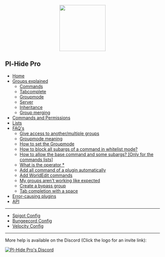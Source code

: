 <p align="center"><img src="https://i.postimg.cc/yYbG6j1s/Icon.png" width="150" height="150"></p>

## Pl-Hide Pro

* [Home](Home)
* [Groups explained](Group)
  * [Commands](https://github.com/Nononitas/Plugin-Hide-Pro/wiki/Group#commands)
  * [Tabcomplete](https://github.com/Nononitas/Plugin-Hide-Pro/wiki/Group#tabcomplete)
  * [Groupmode](https://github.com/Nononitas/Plugin-Hide-Pro/wiki/Group#groupmode)
  * [Server](https://github.com/Nononitas/Plugin-Hide-Pro/wiki/Group#server)
  * [Inheritance](https://github.com/Nononitas/Plugin-Hide-Pro/wiki/Group#inheritance)
  * [Group merging](https://github.com/Nononitas/Plugin-Hide-Pro/wiki/Group#group-merging)
* [Commands and Permissions](Commands-and-Permissions)
* [Lists](Lists)
* [FAQ's](FAQ's)
  * [Give access to another/multiple groups](https://github.com/Nononitas/Plugin-Hide-Pro/wiki/FAQ's#q-how-do-i-give-a-group-access-to-anothermultiple-groups)
  * [Groupmode meaning](https://github.com/Nononitas/Plugin-Hide-Pro/wiki/FAQ's#q-what-is-a-group-mode)
  * [How to set the Groupmode](https://github.com/Nononitas/Plugin-Hide-Pro/wiki/FAQ's#how-to-set-the-group-mode)
  * [How to block all subargs of a command in whitelist mode?](https://github.com/Nononitas/Plugin-Hide-Pro/wiki/FAQ's#how-to-block-all-subargs-of-a-command-in-whitelist-mode)
  * [How to allow the base command and some subargs? [Only for the commands lists]](https://github.com/Nononitas/Plugin-Hide-Pro/wiki/FAQ's#how-to-allow-the-base-command-and-some-subargs-only-for-the-commands-lists)
  * [What is the operator *](https://github.com/Nononitas/Plugin-Hide-Pro/wiki/FAQ's#what-is-the-operator-)
  * [Add all command of a plugin automatically](https://github.com/Nononitas/Plugin-Hide-Pro/wiki/FAQ's#add-all-commands-of-a-plugin-automatically)
  * [Add WorldEdit commands](https://github.com/Nononitas/Plugin-Hide-Pro/wiki/FAQ's#add-worldedit-commands)
  * [My groups aren't working like expected](https://github.com/Nononitas/Plugin-Hide-Pro/wiki/FAQ's#i-think-my-groups-are-not-set-correctly)
  * [Create a bypass group](https://github.com/Nononitas/Plugin-Hide-Pro/wiki/FAQ's#create-a-bypass-group)
  * [Tab completion with a space](https://github.com/Nononitas/Plugin-Hide-Pro/wiki/FAQ's#tab-completion-with-a-space)
* [Error-causing plugins](Error-causing-plugins)
* [API](API)
***
* [Spigot Config](Spigot-Config)
* [Bungeecord Config](Bungeecord-Config)
* [Velocity Config](Velocity-Config)
***
More help is available on the Discord (Click the logo for an invite link):

[![Pl-Hide Pro's Discord](https://discordapp.com/assets/e4923594e694a21542a489471ecffa50.svg)]( https://discord.gg/N5GwQpU)